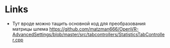 # Links
 - Тут вроде можно тащить основной код для преобразования матрицы шлема https://github.com/matzman666/OpenVR-AdvancedSettings/blob/master/src/tabcontrollers/StatisticsTabController.cpp

